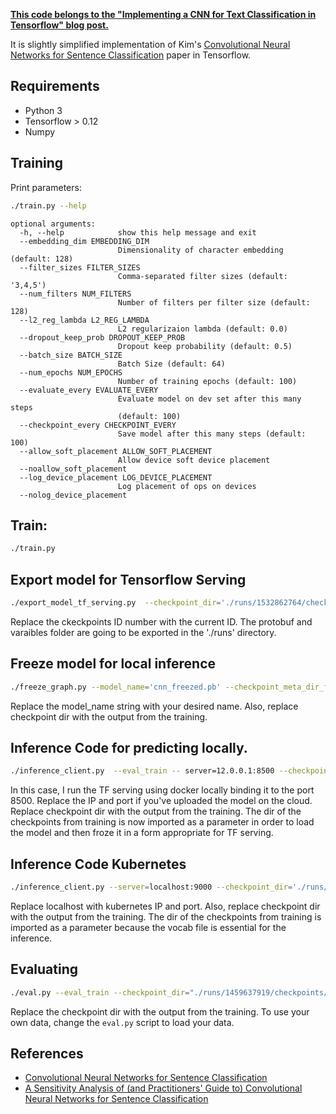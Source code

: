 **[This code belongs to the "Implementing a CNN for Text Classification in Tensorflow" blog post.](http://www.wildml.com/2015/12/implementing-a-cnn-for-text-classification-in-tensorflow/)**

It is slightly simplified implementation of Kim's [Convolutional Neural Networks for Sentence Classification](http://arxiv.org/abs/1408.5882) paper in Tensorflow.

## Requirements

- Python 3
- Tensorflow > 0.12
- Numpy

## Training

Print parameters:

```bash
./train.py --help
```

```
optional arguments:
  -h, --help            show this help message and exit
  --embedding_dim EMBEDDING_DIM
                        Dimensionality of character embedding (default: 128)
  --filter_sizes FILTER_SIZES
                        Comma-separated filter sizes (default: '3,4,5')
  --num_filters NUM_FILTERS
                        Number of filters per filter size (default: 128)
  --l2_reg_lambda L2_REG_LAMBDA
                        L2 regularizaion lambda (default: 0.0)
  --dropout_keep_prob DROPOUT_KEEP_PROB
                        Dropout keep probability (default: 0.5)
  --batch_size BATCH_SIZE
                        Batch Size (default: 64)
  --num_epochs NUM_EPOCHS
                        Number of training epochs (default: 100)
  --evaluate_every EVALUATE_EVERY
                        Evaluate model on dev set after this many steps
                        (default: 100)
  --checkpoint_every CHECKPOINT_EVERY
                        Save model after this many steps (default: 100)
  --allow_soft_placement ALLOW_SOFT_PLACEMENT
                        Allow device soft device placement
  --noallow_soft_placement
  --log_device_placement LOG_DEVICE_PLACEMENT
                        Log placement of ops on devices
  --nolog_device_placement

```

## Train:

```bash
./train.py 
```
## Export model for Tensorflow Serving
```bash
./export_model_tf_serving.py  --checkpoint_dir='./runs/1532862764/checkpoints/'
```

Replace the ckeckpoints ID number with the current ID. The protobuf and varaibles folder are going to be exported in the './runs' directory.

## Freeze model for local inference
```bash
./freeze_graph.py --model_name='cnn_freezed.pb' --checkpoint_meta_dir_file='./runs/1532862764/checkpoints/model-100.meta' --checkpoint_meta_dir='./runs/1532862764/checkpoints/model-100'
```

Replace the model_name string with your desired name. Also, replace checkpoint dir with the output from the training. 

## Inference Code for predicting locally. 
```bash
./inference_client.py  --eval_train -- server=12.0.0.1:8500 --checkpoint_dir="./runs/1533200979/checkpoints/"
```

In this case, I run the TF serving using docker locally binding it to the port 8500. Replace the IP and port if you've uploaded the model on the cloud. Replace checkpoint dir with the output from the training. The dir of the checkpoints from training is now imported as a parameter in order to load the model and then froze it in a form appropriate for TF serving.

## Inference Code Kubernetes
```bash
./inference_client.py --server=localhost:9000 --checkpoint_dir='./runs/1533205895/checkpoints/'
```

Replace localhost with kubernetes IP and port. Also, replace checkpoint dir with the output from the training. The dir of the checkpoints from training is imported as a parameter because the vocab file is essential for the inference.



## Evaluating

```bash
./eval.py --eval_train --checkpoint_dir="./runs/1459637919/checkpoints/"
```

Replace the checkpoint dir with the output from the training. To use your own data, change the `eval.py` script to load your data.


## References

- [Convolutional Neural Networks for Sentence Classification](http://arxiv.org/abs/1408.5882)
- [A Sensitivity Analysis of (and Practitioners' Guide to) Convolutional Neural Networks for Sentence Classification](http://arxiv.org/abs/1510.03820)

